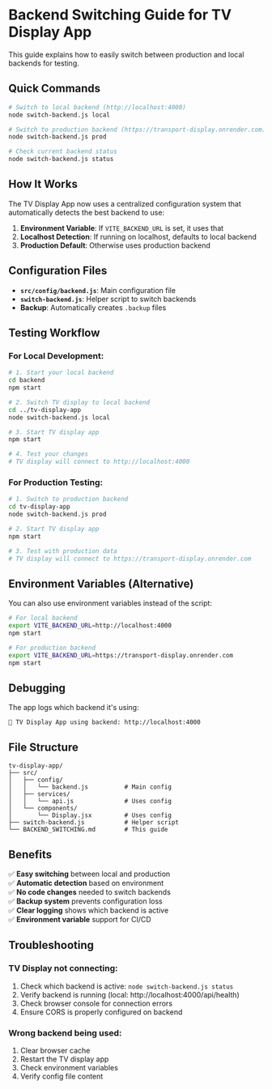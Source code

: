 # Backend Switching Guide for TV Display App

This guide explains how to easily switch between production and local backends for testing.

## Quick Commands

```bash
# Switch to local backend (http://localhost:4000)
node switch-backend.js local

# Switch to production backend (https://transport-display.onrender.com)
node switch-backend.js prod

# Check current backend status
node switch-backend.js status
```

## How It Works

The TV Display App now uses a centralized configuration system that automatically detects the best backend to use:

1. **Environment Variable**: If `VITE_BACKEND_URL` is set, it uses that
2. **Localhost Detection**: If running on localhost, defaults to local backend
3. **Production Default**: Otherwise uses production backend

## Configuration Files

- **`src/config/backend.js`**: Main configuration file
- **`switch-backend.js`**: Helper script to switch backends
- **Backup**: Automatically creates `.backup` files

## Testing Workflow

### For Local Development:
```bash
# 1. Start your local backend
cd backend
npm start

# 2. Switch TV display to local backend
cd ../tv-display-app
node switch-backend.js local

# 3. Start TV display app
npm start

# 4. Test your changes
# TV display will connect to http://localhost:4000
```

### For Production Testing:
```bash
# 1. Switch to production backend
cd tv-display-app
node switch-backend.js prod

# 2. Start TV display app
npm start

# 3. Test with production data
# TV display will connect to https://transport-display.onrender.com
```

## Environment Variables (Alternative)

You can also use environment variables instead of the script:

```bash
# For local backend
export VITE_BACKEND_URL=http://localhost:4000
npm start

# For production backend
export VITE_BACKEND_URL=https://transport-display.onrender.com
npm start
```

## Debugging

The app logs which backend it's using:
```
🔗 TV Display App using backend: http://localhost:4000
```

## File Structure

```
tv-display-app/
├── src/
│   ├── config/
│   │   └── backend.js          # Main config
│   ├── services/
│   │   └── api.js              # Uses config
│   └── components/
│       └── Display.jsx         # Uses config
├── switch-backend.js           # Helper script
└── BACKEND_SWITCHING.md        # This guide
```

## Benefits

✅ **Easy switching** between local and production  
✅ **Automatic detection** based on environment  
✅ **No code changes** needed to switch backends  
✅ **Backup system** prevents configuration loss  
✅ **Clear logging** shows which backend is active  
✅ **Environment variable** support for CI/CD  

## Troubleshooting

### TV Display not connecting:
1. Check which backend is active: `node switch-backend.js status`
2. Verify backend is running (local: http://localhost:4000/api/health)
3. Check browser console for connection errors
4. Ensure CORS is properly configured on backend

### Wrong backend being used:
1. Clear browser cache
2. Restart the TV display app
3. Check environment variables
4. Verify config file content
